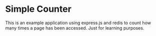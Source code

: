# Simple Counter

This is an example application using express.js and redis to count how many times a page has been accessed. Just for learning purposes.

